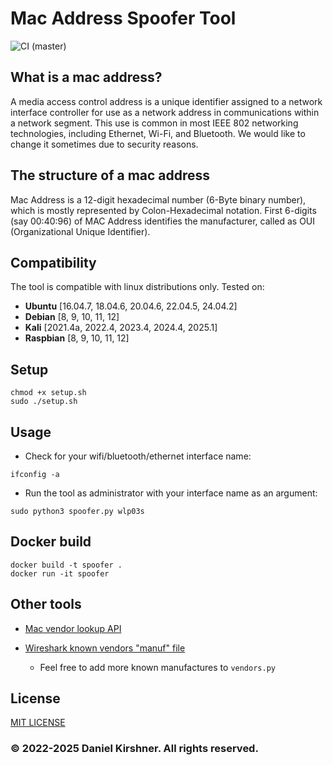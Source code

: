 # Mac Address Spoofer Tool
![CI (master)](https://github.com/DanielKirshner/MacSpoofer/actions/workflows/linux-ci.yml/badge.svg?branch=master)

## What is a mac address?
A media access control address is a unique identifier assigned to a network interface controller for use as a network address in communications within a network segment. This use is common in most IEEE 802 networking technologies, including Ethernet, Wi-Fi, and Bluetooth.
We would like to change it sometimes due to security reasons.


## The structure of a mac address
Mac Address is a 12-digit hexadecimal number (6-Byte binary number), which is mostly represented by Colon-Hexadecimal notation. First 6-digits (say 00:40:96) of MAC Address identifies the manufacturer, called as OUI (Organizational Unique Identifier).


## Compatibility
The tool is compatible with linux distributions only.
Tested on:
- **Ubuntu**    [16.04.7, 18.04.6, 20.04.6, 22.04.5, 24.04.2]
- **Debian**    [8, 9, 10, 11, 12]
- **Kali**      [2021.4a, 2022.4, 2023.4, 2024.4, 2025.1] 
- **Raspbian**  [8, 9, 10, 11, 12]

## Setup

```
chmod +x setup.sh
sudo ./setup.sh
```

## Usage

- Check for your wifi/bluetooth/ethernet interface name:
```
ifconfig -a
```

- Run the tool as administrator with your interface name as an argument:
```
sudo python3 spoofer.py wlp03s
```

## Docker build
```
docker build -t spoofer .
docker run -it spoofer
```

## Other tools
* [Mac vendor lookup API](https://macvendors.com/)

* [Wireshark known vendors "manuf" file](https://github.com/wireshark/wireshark/blob/master/manuf)
    * Feel free to add more known manufactures to `vendors.py`

## License
[MIT LICENSE](LICENSE)

### © 2022-2025 Daniel Kirshner. All rights reserved.